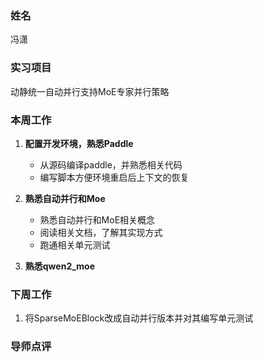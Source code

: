 ### 姓名
冯潇

### 实习项目
动静统一自动并行支持MoE专家并行策略

### 本周工作

1. **配置开发环境，熟悉Paddle**
	*  从源码编译paddle，并熟悉相关代码
	*  编写脚本方便环境重启后上下文的恢复


2. **熟悉自动并行和Moe**
	* 熟悉自动并行和MoE相关概念
	* 阅读相关文档，了解其实现方式
	* 跑通相关单元测试

3. **熟悉qwen2_moe**


### 下周工作

1. 将SparseMoEBlock改成自动并行版本并对其编写单元测试

### 导师点评

